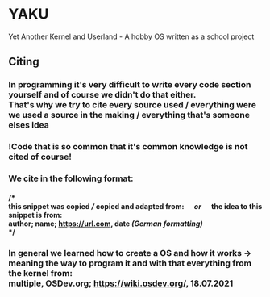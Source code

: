 # YAKU

Yet Another Kernel and Userland - A hobby OS written as a school project


## Citing
### In programming it's very difficult to write every code section yourself and of course we didn't do that either. <br> That's why we try to cite every source used / everything were we used a source in the making / everything that's someone elses idea
### !Code that is so common that it's common knowledge is not cited of course!
### We cite in the following format:
#### /* <br>this snippet was copied */* copied and adapted from:&nbsp;&nbsp;&nbsp;&nbsp;&nbsp;&nbsp;*or*&nbsp;&nbsp;&nbsp;&nbsp;&nbsp;&nbsp;the idea to this snippet is from:<br>author; name; https://url.com, date *(German formatting)*<br>*/

### In general we learned how to create a OS and how it works -> meaning the way to program it and with that everything from the kernel from: <br> multiple, OSDev.org; https://wiki.osdev.org/, 18.07.2021
